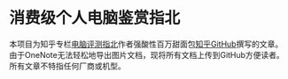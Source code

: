 # 消费级个人电脑鉴赏指北

本项目为知乎专栏[电脑评测指北](https://zhuanlan.zhihu.com/c_1227907112795475968)作者强酸性百万甜面包[知乎](https://www.zhihu.com/people/ge-yu-ting-zhu-82)[GitHub](https://github.com/PegionFish)撰写的文章。  
由于OneNote无法轻松地导出图片文档，现将所有文档上传到GitHub方便读者。  
所有文章不特指任何厂商或机型。  